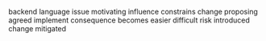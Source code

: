 backend language issue motivating influence constrains change proposing agreed implement consequence becomes easier difficult risk introduced change mitigated
